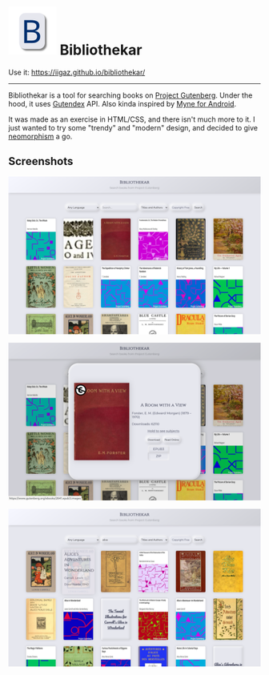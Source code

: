 # ![](images/favicon.svg) Bibliothekar

Use it: https://iigaz.github.io/bibliothekar/

---

Bibliothekar is a tool for searching books on [Project Gutenberg](https://www.gutenberg.org/). Under the hood, it uses [Gutendex](https://gutendex.com/) API. Also kinda inspired by [Myne for Android](https://github.com/Pool-Of-Tears/Myne).

It was made as an exercise in HTML/CSS, and there isn't much more to it. I just wanted to try some "trendy" and "modern" design, and decided to give [neomorphism](https://en.wikipedia.org/wiki/Neumorphism) a go.

## Screenshots

![Main page](screenshots/main.png)

![Book details](screenshots/details.png)

![Book search](screenshots/alice.png)
